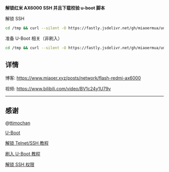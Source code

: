 **解锁红米 AX6000 SSH 并且下载校验 u-boot 脚本**

解锁 SSH

```bash
cd /tmp && curl --silent -O https://fastly.jsdelivr.net/gh/miaoermua/unlock-redmi-ax6000@main/setup.sh && chmod +x setup.sh && ./setup.sh
```

准备 U-Boot 相关（非刷入）

```bash
cd /tmp && curl --silent -O https://fastly.jsdelivr.net/gh/miaoermua/unlock-redmi-ax6000@main/uboot.sh && chmod +x uboot.sh && ./uboot.sh
```

## 详情

博客: https://www.miaoer.xyz/posts/network/flash-redmi-ax6000

视频: https://www.bilibili.com/video/BV1c24y1U79v

***

## 感谢

@[ttimochan](https://github.com/ttimochan)

[U-Boot](https://github.com/hanwckf/bl-mt798x)

[解锁 Telnet/SSH 教程](https://qust.me/post/ax6000-shellclash)

[刷入 U-Boot 教程](https://www.right.com.cn/forum/thread-8265832-1-1.html)

[解锁 SSH 权限](https://www.right.com.cn/forum/thread-8253125-1-1.html)
